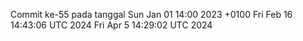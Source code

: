 Commit ke-55 pada tanggal Sun Jan 01 14:00 2023 +0100
Fri Feb 16 14:43:06 UTC 2024
Fri Apr  5 14:29:02 UTC 2024
